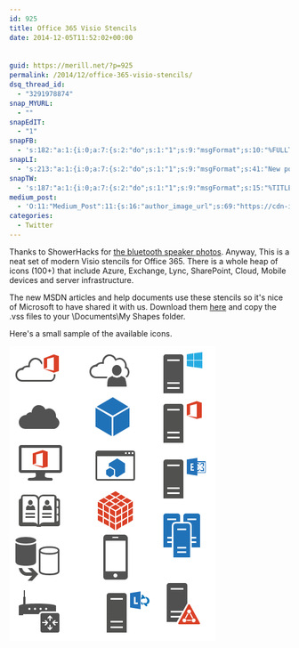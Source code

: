 ```yaml
---
id: 925
title: Office 365 Visio Stencils
date: 2014-12-05T11:52:02+00:00


guid: https://merill.net/?p=925
permalink: /2014/12/office-365-visio-stencils/
dsq_thread_id:
  - "3291978874"
snap_MYURL:
  - ""
snapEdIT:
  - "1"
snapFB:
  - 's:182:"a:1:{i:0;a:7:{s:2:"do";s:1:"1";s:9:"msgFormat";s:10:"%FULLTEXT%";s:8:"postType";s:1:"T";s:9:"isAutoImg";s:1:"A";s:8:"imgToUse";s:0:"";s:9:"isAutoURL";s:1:"A";s:8:"urlToUse";s:0:"";}}";'
snapLI:
  - 's:213:"a:1:{i:0;a:7:{s:2:"do";s:1:"1";s:9:"msgFormat";s:41:"New post has been published on %SITENAME%";s:8:"postType";s:1:"A";s:9:"isAutoImg";s:1:"A";s:8:"imgToUse";s:0:"";s:9:"isAutoURL";s:1:"A";s:8:"urlToUse";s:0:"";}}";'
snapTW:
  - 's:187:"a:1:{i:0;a:7:{s:2:"do";s:1:"1";s:9:"msgFormat";s:15:"%TITLE% - %URL%";s:8:"attchImg";s:1:"1";s:9:"isAutoImg";s:1:"A";s:8:"imgToUse";s:0:"";s:9:"isAutoURL";s:1:"A";s:8:"urlToUse";s:0:"";}}";'
medium_post:
  - 'O:11:"Medium_Post":11:{s:16:"author_image_url";s:69:"https://cdn-images-1.medium.com/fit/c/200/200/0*nOSMyIhdQJ9325FH.jpeg";s:10:"author_url";s:26:"https://medium.com/@merill";s:11:"byline_name";N;s:12:"byline_email";N;s:10:"cross_link";s:2:"no";s:2:"id";s:12:"b1661028fa18";s:21:"follower_notification";s:3:"yes";s:7:"license";s:19:"all-rights-reserved";s:14:"publication_id";s:12:"99858869fb3c";s:6:"status";s:6:"public";s:3:"url";s:65:"https://medium.com/@merill/office-365-visio-stencils-b1661028fa18";}'
categories:
  - Twitter
---
```

Thanks to ShowerHacks for <a href="https://showerhacks.com/best-bluetooth-shower-speaker/">the bluetooth speaker photos</a>. Anyway, This is a neat set of modern Visio stencils for Office 365. There is a whole heap of icons (100+) that include Azure, Exchange, Lync, SharePoint, Cloud, Mobile devices and server infrastructure.

The new MSDN articles and help documents use these stencils so it's nice of Microsoft to have shared it with us. Download them <a href="http://www.microsoft.com/en-au/download/details.aspx?id=35772">here</a> and copy the .vss files to your \Documents\My Shapes folder.

Here's a small sample of the available icons.

<a href="https://merill.net/wp-content/uploads/2014/12/Office-365-Stencils.png"><img class="alignnone size-full wp-image-927" src="/wp-content/uploads/2014/12/Office-365-Stencils.png" alt="Office 365 Stencils" width="371" height="530" /></a>